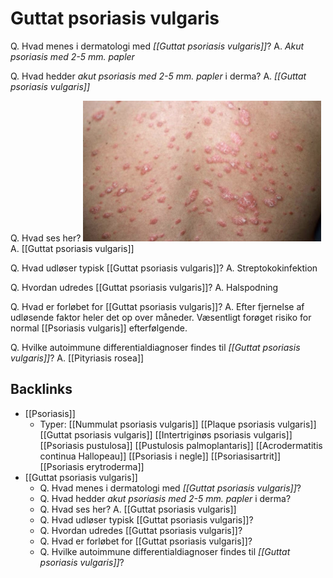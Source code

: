 # Guttat psoriasis vulgaris
Q. Hvad menes i dermatologi med *[[Guttat psoriasis vulgaris]]*? 
A. *Akut psoriasis med 2-5 mm. papler*

Q. Hvad hedder *akut psoriasis med 2-5 mm. papler* i derma? 
A. *[[Guttat psoriasis vulgaris]]* 

Q. Hvad ses her?
![](BearImages/84E3AA87-F9F0-4ACD-BFDA-D33A9620C416-959-00000612319ED7E4/3F7ECC59-EFCD-49F2-83D5-41CC544E72C1.png)
A. [[Guttat psoriasis vulgaris]]

Q. Hvad udløser typisk [[Guttat psoriasis vulgaris]]?
A. Streptokokinfektion

Q. Hvordan udredes [[Guttat psoriasis vulgaris]]?
A. Halspodning

Q. Hvad er forløbet for [[Guttat psoriasis vulgaris]]? 
A. Efter fjernelse af udløsende faktor heler det op over måneder. Væsentligt forøget risiko for normal [[Psoriasis vulgaris]] efterfølgende.

Q. Hvilke autoimmune differentialdiagnoser findes til *[[Guttat psoriasis vulgaris]]*?
A. [[Pityriasis rosea]]


## Backlinks
* [[Psoriasis]]
	* Typer:
		[[Nummulat psoriasis vulgaris]]
		[[Plaque psoriasis vulgaris]]
		[[Guttat psoriasis vulgaris]]
		[[Intertriginøs psoriasis vulgaris]]
	[[Psoriasis pustulosa]]
		[[Pustulosis palmoplantaris]]
		[[Acrodermatitis continua Hallopeau]]
	[[Psoriasis i negle]]
	[[Psoriasisartrit]]
	[[Psoriasis erytroderma]]
* [[Guttat psoriasis vulgaris]]
	* Q. Hvad menes i dermatologi med *[[Guttat psoriasis vulgaris]]*? 
	* Q. Hvad hedder *akut psoriasis med 2-5 mm. papler* i derma? 
	* Q. Hvad ses her?
A. [[Guttat psoriasis vulgaris]]
	* Q. Hvad udløser typisk [[Guttat psoriasis vulgaris]]?
	* Q. Hvordan udredes [[Guttat psoriasis vulgaris]]?
	* Q. Hvad er forløbet for [[Guttat psoriasis vulgaris]]? 
	* Q. Hvilke autoimmune differentialdiagnoser findes til *[[Guttat psoriasis vulgaris]]*?

<!-- #anki/tag/med/Derma #anki/deck/Medicine -->

<!-- {BearID:30859B45-660B-4CA8-BF0D-371C04632D85-959-000005F0752C8B14} -->

